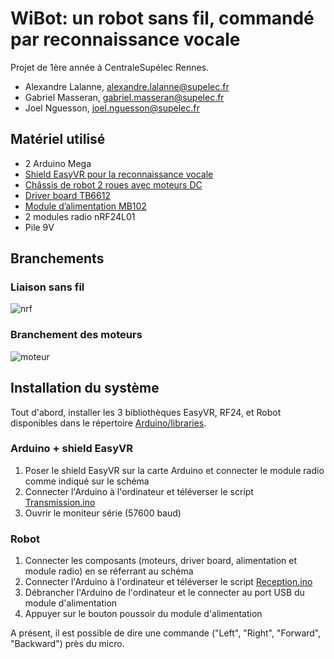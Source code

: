 # WiBot: un robot sans fil, commandé par reconnaissance vocale
Projet de 1ère année à CentraleSupélec Rennes.
* Alexandre Lalanne, [alexandre.lalanne@supelec.fr](mailto:alexandre.lalanne@supelec.fr)
* Gabriel Masseran, [gabriel.masseran@supelec.fr](mailto:gabriel.masseran@supelec.fr)
* Joel Nguesson, [joel.nguesson@supelec.fr](mailto:joel.nguesson@supelec.fr)

## Matériel utilisé
* 2 Arduino Mega
* [Shield EasyVR pour la reconnaissance vocale](https://www.gotronic.fr/art-shield-reconnaissance-vocale-easyvr-3-0-19129.htm)
* [Châssis de robot 2 roues avec moteurs DC](https://www.adafruit.com/product/3216)
* [Driver board TB6612](https://learn.adafruit.com/adafruit-tb6612-h-bridge-dc-stepper-motor-driver-breakout/overview)
* [Module d’alimentation MB102](https://www.gotronic.fr/art-alimentation-3-3-5-v-mb102-21102.htm)
* 2 modules radio nRF24L01
* Pile 9V

## Branchements
### Liaison sans fil
![nrf](https://raw.githubusercontent.com/ProjetSolideP12/Projet-de-synthese-P12/master/branchement_radio.png)
### Branchement des moteurs
![moteur](https://raw.githubusercontent.com/ProjetSolideP12/Projet-de-synthese-P12/master/branchement_moteurs.png)

## Installation du système
Tout d'abord, installer les 3 bibliothèques EasyVR, RF24, et Robot disponibles dans le répertoire [Arduino/libraries](https://github.com/ProjetSolideP12/Projet-de-synthese-P12/tree/master/Arduino/libraries).

### Arduino + shield EasyVR
1. Poser le shield EasyVR sur la carte Arduino et connecter le module radio comme indiqué sur le schéma
2. Connecter l'Arduino à l'ordinateur et téléverser le script [Transmission.ino](https://github.com/ProjetSolideP12/Projet-de-synthese-P12/blob/master/Arduino/Transmission/Transmission.ino)
3. Ouvrir le moniteur série (57600 baud)

### Robot
1. Connecter les composants (moteurs, driver board, alimentation et module radio) en se réferrant au schéma
2. Connecter l'Arduino à l'ordinateur et téléverser le script [Reception.ino](https://github.com/ProjetSolideP12/Projet-de-synthese-P12/blob/master/Arduino/Reception/Reception.ino)
3. Débrancher l'Arduino de l'ordinateur et le connecter au port USB du module d'alimentation
4. Appuyer sur le bouton poussoir du module d'alimentation

A présent, il est possible de dire une commande ("Left", "Right", "Forward", "Backward") près du micro.
